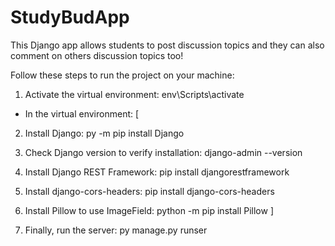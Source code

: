 # StudyBudApp
 This Django app allows students to post discussion topics and they can also comment on others discussion topics too!

Follow these steps to run the project on your machine:

1. Activate the virtual environment: env\Scripts\activate

- In the virtual environment:
[
2. Install Django: py -m pip install Django
3. Check Django version to verify installation: django-admin --version
4. Install Django REST Framework: pip install djangorestframework
5. Install django-cors-headers: pip install django-cors-headers
6. Install Pillow to use ImageField: python -m pip install Pillow
]

7. Finally, run the server: py manage.py runser
